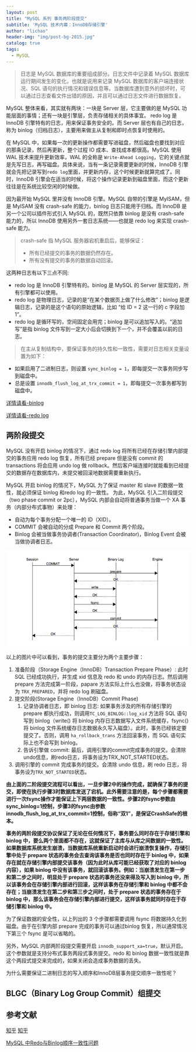 ```yaml
---
layout: post
title: "MySQL 系列 事务两阶段提交"
subtitle: 'MySQL 技术内幕：InnoDB存储引擎'
author: "lichao"
header-img: "img/post-bg-2015.jpg"
catalog: true
tags:
  - MySQL
---
```


> 日志是 MySQL 数据库的重要组成部分。日志文件中记录着 MySQL 数据库运行期间发生的变化，也就是说用来记录 MySQL 数据库的客户端连接状况、SQL 语句的执行情况和错误信息等。当数据库遭到意外的损坏时，可以通过日志查看文件出错的原因，并且可以通过日志文件进行数据恢复。

MySQL 整体来看，其实就有两块：一块是 Server 层，它主要做的是 MySQL 功能层面的事情；还有一块是引擎层，负责存储相关的具体事宜。 redo log 是 InnoDB 引擎特有的日志，用来保证事务安全的。而 Server 层也有自己的日志，称为 binlog（归档日志），主要用来做主从复制和即时点恢复时使用的。

在 MySQL 中，如果每一次的更新操作都需要写进磁盘，然后磁盘也要找到对应的那条记录，然后再更新，整个过程 IO 成本、查找成本都很高。MySQL 使用 WAL 技术来提升更新效率，WAL 的全称是 ```Write-Ahead Logging```，它的关键点就是先写日志，再写磁盘。具体来说，当有一条记录需要更新的时候，InnoDB 引擎就会先把记录写到```redo log```里面，并更新内存，这个时候更新就算完成了。同时，InnoDB 引擎会在适当的时候，将这个操作记录更新到磁盘里面，而这个更新往往是在系统比较空闲的时候做。

因为最开始 MySQL 里并没有 InnoDB 引擎。MySQL 自带的引擎是 MyISAM，但是 MyISAM 没有 crash-safe 的能力，binlog 日志只能用于归档。而 InnoDB 是另一个公司以插件形式引入 MySQL 的，既然只依靠 binlog 是没有 crash-safe 能力的，所以 InnoDB 使用另外一套日志系统——也就是 redo log 来实现 crash-safe 能力。

> crash-safe 指 MySQL 服务器宕机重启后，能够保证：
>* 所有已经提交的事务的数据仍然存在。
>* 所有没有提交的事务的数据自动回滚。

这两种日志有以下三点不同: 
* redo log 是 InnoDB 引擎特有的。binlog 是 MySQL 的 Server 层实现的，所有引擎都可以使用。
* redo log 是物理日志，记录的是“在某个数据页上做了什么修改”；binlog 是逻辑日志，记录的是这个语句的原始逻辑，比如 “给 ID = 2 这一行的 c 字段加 1”。
* redo log 是循环写的，空间固定会用完；binlog 是可以追加写入的。“追加写”是指 binlog 文件写到一定大小后会切换到下一个，并不会覆盖以前的日志。

> 在主从复制结构中，要保证事务的持久性和一致性，需要对日志相关变量设置为如下：
* 如果启用了二进制日志，则设置 ```sync_binlog = 1```，即每提交一次事务同步写到磁盘中。
* 总是设置 ```innodb_flush_log_at_trx_commit = 1```，即每提交一次事务都写到磁盘中。


[详情请看-binlog](https://bailing1992.github.io/2020/05/25/mysql-%E7%B3%BB%E5%88%97-bin-log/)

[详情请看-redo log](https://bailing1992.github.io/2020/05/25/mysql-%E7%B3%BB%E5%88%97-redo-log/)

## 两阶段提交
MySQL 没有开启 binlog 的情况下，通过 redo log 将所有已经在存储引擎内部提交的事务应用 redo log 恢复，所有已经 prepare 但是没有 commit 的 transactions 将会应用 undo log 做 rollback。然后客户端连接时就能看到已经提交的数据存在数据库内，未提交被回滚地数据需要重新执行。

MySQL 开启 binlog 的情况下，MySQL 为了保证 master 和 slave 的数据一致性，就必须保证 binlog 和redo log 的一致性。 为此，MySQL 引入二阶段提交（two phase commit or 2pc），MySQL 内部会自动将普通事务当做一个 XA 事务（内部分布式事物）来处理：
* 自动为每个事务分配一个唯一的 ID（XID）。
* COMMIT 会被自动的分成 Prepare 和 Commit 两个阶段。
* Binlog 会被当做事务协调者(Transaction Coordinator)，Binlog Event 会被当做协调者日志。

![两阶段提交](/img/mysql/两阶段提交.png)   

以上的图片中可以看到，事务的提交主要分为两个主要步骤：
1. 准备阶段（Storage Engine（InnoDB）Transaction Prepare Phase）: 此时 SQL 已经成功执行，并生成 xid 信息及 redo 和 undo 的内存日志。然后调用 prepare 方法完成第一阶段，papare 方法实际上什么也没做，将事务状态设为 ```TRX_PREPARED```，并将 redo log 刷磁盘。
2. 提交阶段(Storage Engine（InnoDB）Commit Phase)
    1. 记录协调者日志，即 binlog 日志: 如果事务涉及的所有存储引擎的 prepare 都执行成功，则调用```TC_LOG_BINLOG::log_xid``` 方法将 SQL 语句写到 binlog（write() 将 binlog 内存日志数据写入文件系统缓存，fsync() 将 binlog 文件系统缓存日志数据永久写入磁盘）。此时，事务已经铁定要提交了。否则，调用 ```ha_rollback_trans``` 方法回滚事务，而 SQL 语句实际上也不会写到 binlog。
    2. 告诉引擎做 commit: 最后，调用引擎的commit完成事务的提交。会清除undo信息，刷redo日志，将事务设为TRX_NOT_STARTED状态。
3. 调用引擎的 commit 完成事务的提交。会清除 undo 信息，刷 redo 日志，将事务设为```TRX_NOT_STARTED```状态。

**由上面的二阶段提交流程可以看出，一旦步骤2中的操作完成，就确保了事务的提交，即使在执行步骤3时数据库发送了宕机。此外需要注意的是，每个步骤都需要进行一次fsync操作才能保证上下两层数据的一致性。步骤2的fsync参数由sync_binlog=1控制，步骤3的fsync由参数innodb_flush_log_at_trx_commit=1控制，俗称“双1”，是保证CrashSafe的根本。**

**事务的两阶段提交协议保证了无论在任何情况下，事务要么同时存在于存储引擎和 binlog 中，要么两个里面都不存在，这就保证了主库与从库之间数据的一致性。如果数据库系统发生崩溃，当数据库系统重新启动时会进行崩溃恢复操作，存储引擎中处于 prepare 状态的事务会去查询该事务是否也同时存在于 binlog 中，如果存在就在存储引擎内部提交该事务（因为此时从库可能已经获取了对应的 binlog 内容），如果 binlog 中没有该事务，就回滚该事务。例如：当崩溃发生在第一步和第二步之间时，明显处于 prepare 状态的事务还没来得及写入到 binlog 中，所以该事务会在存储引擎内部进行回滚，这样该事务在存储引擎和 binlog 中都不会存在；当崩溃发生在第二步和第三步之间时，处于 prepare 状态的事务存在于 binlog 中，那么该事务会在存储引擎内部进行提交，这样该事务就同时存在于存储引擎和 binlog 中。**

为了保证数据的安全性，以上列出的 3 个步骤都需要调用 fsync 将数据持久化到磁盘。由于在引擎内部 prepare 完成的事务可以通过binlog 恢复，所以通常情况下第三个 fsync 是可以省略的。

另外，MySQL 内部两阶段提交需要开启 ```innodb_support_xa=true```，默认开启。这个参数就是支持分布式事务两段式事务提交。redo 和 binlog 数据一致性就是靠这个两段式提交来完成的，如果关闭会造成事务数据的丢失。

为什么需要保证二进制日志的写入顺序和InnoDB层事务提交顺序一致性呢？

## BLGC（Binary Log Group Commit）组提交


## 参考文献
[知乎](https://zhuanlan.zhihu.com/p/58011817)
[知乎](https://jkzhao.github.io/2018/04/16/MySQL%E6%97%A5%E5%BF%97%E5%8A%9F%E8%83%BD%E8%AF%A6%E8%A7%A3/)

[MySQL 中Redo与Binlog顺序一致性问题](http://go.fire80.com/Detail/article/id/78.html)